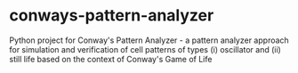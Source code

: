# conways-pattern-analyzer
Python project for Conway's Pattern Analyzer - a pattern analyzer approach for simulation and verification of cell patterns of types (i) oscillator and (ii) still life based on the context of Conway's Game of Life
